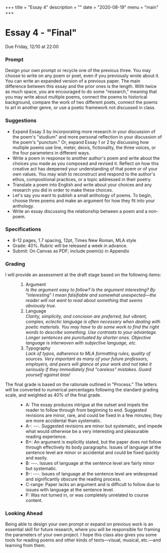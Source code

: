 +++
title = "Essay 4"
description = ""
date = "2020-08-19"
menu = "main"
+++

<div class="essay">

# Essay 4 - "Final"

Due Friday, 12/10 at 22:00

### Prompt

Design your own prompt or recycle one of the previous three. You may choose to write on any poem or poet, even if you previously wrote about it. You can write an expanded version of a previous paper. The main difference between this essay and the prior ones is the length. With twice as much space, you are encouraged to do some "research," meaning that you may write about multiple poems, connect the poems to historical background, compare the work of two different poets, connect the poems to art in another genre, or use a poetic framework not discussed in class.

### Suggestions

* Expand Essay 3 by incorporating more research in your discussion of the poem's "studium" and more personal reflection in your discussion of the poem's "punctum." Or, expand Essay 1 or 2 by discussing how multiple poems use line, meter, deixis, fictionality, the three voices, or the four parameters in different ways.
* Write a poem in response to another author's poem and write about the choices you made as you composed and revised it. Reflect on how this creative act has deepened your understanding of that poem or of your own values. You may wish to reconstruct and respond to the author's ethos, compositional practices, or a topic addressed in their poetry.
* Translate a poem into English and write about your choices and any research you did in order to make these choices.
* Let's say you want to publish a small anthology of poems. To begin, choose three poems and make an argument for how they fit into your anthology.
* Write an essay discussing the relationship between a poem and a non-poem.


### Specifications

* 8-12 pages, 1.7 spacing, 12pt, Times New Roman, MLA style
* Grade: 40%. Rubric will be released a week in advance.
* Submit: On Canvas as PDF; include poem(s) in Appendix

### Grading

I will provide an assessment at the draft stage based on the following items:

<ol style="margin-left:3em">
<li> Argument <br>
    <i>Is the argument easy to follow? Is the argument interesting? By "interesting" I mean falsifiable and somewhat unexpected—the reader will not want to read about something that seems obviously true.</i>
<li> Language <br>
    <i>Clarity, simplicity, and concision are preferred, but vibrant, complex, eclectic language is often necessary when dealing with poetic materials. You may have to do some work to find the right words to describe something. Use contrasts to your advantage. Longer sentences are punctuated by shorter ones. Objective language is interwoven with subjective language, etc.</i>
<li> Typography <br>
    <i>Lack of typos, adherence to MLA formatting rules, quality of sources. Very important as many of your future professors, employers, and peers will glance at your work and not take it seriously if they immediately find "careless" mistakes. Guard yourself against bias!</i>
</ol>

The final grade is based on the rationale outlined in "Process." The letters will be converted to numerical percentages following the standard grading scale, and weighted as 40% of the final grade.
<ul style="margin-left:3em">
<li> A: The essay produces intrigue at the outset and impels the reader to follow through from beginning to end. Suggested revisions are minor, rare, and could be fixed in a few minutes; they are more accidental than systematic.
<li> A-: ---. Suggested revisions are minor but systematic, and impede what would otherwise be a very interesting and pleasurable reading experience.
<li> B+: An argument is explicitly stated, but the paper does not follow through effectively its body paragraphs. Issues of language at the sentence level are minor or accidental and could be fixed quickly and easily.
<li> B: ---. Issues of language at the sentence level are fairly minor but systematic.
<li> B-: ---. Issues of language at the sentence level are widespread and significantly obscure the reading process.
<li> C-range: Paper lacks an argument and is difficult to follow due to issues with language at the sentence level.
<li> F: Was not turned in, or was completely unrelated to course content.
</ul>

### Looking Ahead

Being able to design your own prompt or expand on previous work is an essential skill for future research, where you will be responsible for framing the parameters of your own project. I hope this class also gives you some tools for reading poems and other kinds of texts—visual, musical, etc.—and learning from them.


</div>
